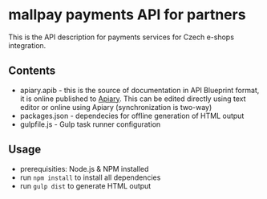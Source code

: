 # mallpay payments API for partners

This is the API description for payments services for Czech e-shops integration.


## Contents
- apiary.apib - this is the source of documentation in API Blueprint format, it is online published to [Apiary](https://mallpayapi.docs.apiary.io/). This can be edited directly using text editor or online using Apiary (synchronization is two-way)
- packages.json - dependecies for offline generation of HTML output
- gulpfile.js - Gulp task runner configuration

## Usage
- prerequisities: Node.js & NPM installed
- run `npm install` to install all dependencies
- run `gulp dist` to generate HTML output

